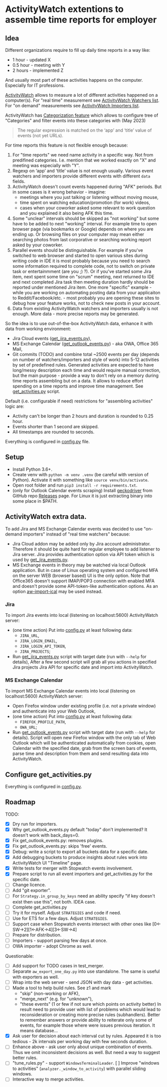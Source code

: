# ActivityWatch extentions to assemble time reports for employer

## Idea

Different organizations require to fill up daily time reports in a way like:
- 1 hour - updated X
- 0.5 hour - meeting with Y
- 2 hours - implemented Z

And usually most part of these activities happens on the computer. Especially for IT professions.

[ActivityWatch](https://activitywatch.net/) allows to measure a lot of different activities happened on a computer(s).
For "real time" measurement see [ActivityWatch Watchers list](https://docs.activitywatch.net/en/latest/watchers.html).
For "on demand" measurements see 
[ActivityWatch Importers list](https://docs.activitywatch.net/en/latest/importers.html).

ActivityWatch has [Categorization feature](https://docs.activitywatch.net/en/latest/features/categorization.html)
which allows to configure tree of "Categories" and filter events into these categories with (May 2023)
> The regular expression is matched on the ‘app’ and ‘title’ value of events (not yet URLs).

For time reports this feature is not flexible enough because:
1. For "time reports" we need name activity in a specific way. Not from predifined categories.
    I.e. mention that we worked exactly on "X" and meeting was especially with "Y".
2. Regexp on ‘app’ and ‘title’ value is not enough usually. Various event watchers and importers provide
    different events with different `data` fields.
3. ActivityWatch doesn't count events happened during "AFK" periods. But in some cases is it wrong behavior -
    imagine:
    - meetings where you just talking or listening without moving mouse,
    - time spent on watching education/promotion (for work) videos,
    - cases when your coworker asked some relevant to work question and you explained it also being AFK this time.
4. Some "unclear" intervals should be skipped as "not working" but some have to be added to next "working" interval.
    For example time to open browser page (via bookmarks or Google) depends on where you are ending up.
    Or browsing files on your computer may mean either searching photos from last corporative or searching
    working report asked by your coworker.
5. Parallel events should be distinguishable. For example if you've switched to web browser and started 
    to open various sites during writing code in IDE it is most probably because you need to search some information
    required to complete code, not to switch on private task or entertainmment (are you ;) ?). Or if you've
    started some Jira item, next spent some time on "scrum" meeting, next returned to IDE and next completed Jira
    task then meeting duration hardly should be reported under mentioned Jira item.
    One more "specific" example - while you are working on automating posting data from your applicaiton to
    Reddit/Facebook/etc. - most probably you are opening these sites to debug how your feature works,
    not to check new posts in your account.
6. Data from existing ActivityWatch watchers and importers usually is not enough. More data - more precise reports
    may be generated.

So the idea is to use out-of-the-box ActivityWatch data, enhance it with data from working environment:
- Jira Cloud events ([get_jira_events.py](/get_jira_events.py)),
- MS Exchange Calendar ([get_outlook_events.py](/get_outlook_events.py)) - aka OWA, Office 365 Mail,
- Git commits (TODO)
and combine total ~2500 events per day
(depends on number of watchers/importers and style of work) into 5-12 activities by set of predefined rules.
Generated activities are expected to have long/messy description each time and would require manual correction,
but the main purpose - provide a way to don't rely on a memory during time reports assembling but on a data.
It allows to reduce effort spending on a time reports and improve time management.
See [get_activities.py](/get_activities.py) script.

Default (i.e. configurable if need) restrictions for "assembling activities" logic are:
- Activity can't be longer than 2 hours and duration is rounded to 0.25 hour.
- Events shorter than 1 second are skipped.
- All timestamps are rounded to seconds.

Everything is configured in [config.py](/activity_merger/config/config.py) file.

## Setup

- Install Python 3.6+.
- Create venv with `python -m venv .venv` (be careful with version of Python).
    Activate it with something like `source venv/bin/activate`.
- Open root folder and run `pip3 install -r requirements.txt`.
- (only for Outlook Calendar events scraping) Install [geckodriver](https://github.com/mozilla/geckodriver)
    from GitHub repo [Releases](https://github.com/mozilla/geckodriver/releases) page.
    For Linux it is just extracting binary into some place in $PATH.

## ActivityWatch extra data.

To add Jira and MS Exchange Calendar events was decided to use "on-demand importers" instead of "real time watchers" because:
- Jira Cloud addon may be added only by Jira account administrator.
    Therefore it should be quite hard for regular employee to add listener to Jira server.
    Jira provides authentication option via API token which is used by [get_jira_events.py](/get_jira_events.py).
- MS Exchange events in theory may be watched via local Outlook application.
    But in case of Linux operating system and configured MFA on the server WEB (browser based) UI is the only option.
    Note that Office365 doesn't support IMAP/POP3 connection with enabled MFA and doesn't provide some API-token-like
    authentication options.
    As an option [aw-import-ical](https://github.com/ActivityWatch/aw-import-ical) may be used instead.

### Jira

To import Jira events into local (listening on localhost:5600) ActivityWatch server:
- (one time action) Put into [config.py](/activity_merger/config/config.py) at least following data:
  - `JIRA_URL`,
  - `JIRA_LOGIN_EMAIL`,
  - `JIRA_LOGIN_API_TOKEN`,
  - `JIRA_PROJECTS`;
- Run [get_jira_events.py](/get_jira_events.py) script with target date (run with `--help` for details),
After a few second script will grab all you actions in specified Jira projects Jira API for specific date and import into ActivityWatch.

### MS Exchange Calendar

To import MS Exchange Calendar events into local (listening on localhost:5600) ActivityWatch server:
- Open Firefox window under existing profile (i.e. not a private window) and authenticate into your Web Outlook,
- (one time action) Put into [config.py](/activity_merger/config/config.py) at least following data:
  - `FIREFOX_PROFILE_PATH`,
  - `OWA_URL`;
- Run [get_outlook_events.py](/get_outlook_events.py) script with target date (run with `--help` for details).
Script will open new Firefox window with the only tab of Web Outlook which will be authenticated automatically from cookies,
open Calendar with the specified date, grab from the screen bars of events, parse time and description from them
and send resulting data into ActivityWatch.

## Configure get_activities.py

Everything is configured in [config.py](/activity_merger/config/config.py).

## Roadmap

TODO:

- [x] Dry run for importers.
- [x] Why get_outlook_events.py default "today" don't implemented? It doesn't work with back_days=0.
- [x] Fix get_outlook_events.py: removes plugins.
- [x] Fix get_outlook_events.py: skips 'free' events.
- [x] Debug: write a script to export all buckets data for a specific date.
- [x] Add debugging buckets to produce insights about rules work into ActivityWatch UI "Timeline" page.
- [x] Write tests for merger with Stopwatch events involvement.
- [x] Prepare script to run all event importers and get_activities.py for the specific date.
- [ ] Change licence.
- [ ] Add "git exporter".
- [ ] For `Strategy.in_group_by_keys` need an ability specify "if key doesn't exist then use this", not both. IDEA case.
- [ ] Complete get_activities.py
- [ ] Try it for myself. Adjust `STRATEGIES` and code if need.
- [ ] Use for ETS for a few days. Adjust `STRATEGIES`.
- [ ] Support case when Stopwatch events intersect with other ones like [0<-SW->2][1<-AFK->4][3<-SW->4]
- [ ] Prepare for distribution.
- [ ] Importers - support parsing few days at once.
- [ ] OWA importer - adopt Chrome as well.

Questionable:
- [ ] Add support for TODO cases in test_merger.
- [ ] Separate `aw_export_one_day.py` into use standalone. The same is useful with exporters as well.
- [ ] Wrap into the web server - send JSON with day data - get activities.
- [ ] Made a tool to help build rules. See z1 and mark
  - "skip" (non-working or AFK),
  - "merge_next" (e.g. for "unknown"),
  - "these events" (1 or few if not sure which points on activity better)
  In result need to provide user with list of problems which would lead to reconsideration
  or creating more precise rules (subhandlers).
  Better to remember answers or provide ability to reiterate only some of events, for example
  those where were issues previous iteration. It means database...
- [x] Ask user for decision about each interval cut by rules.
    Appeared it is too tedious - 2k intervals per working day with few seconds duration.
- [ ] Enhance above - ask user only about unique combination of events.
    Thus we omit inconsistent decisions as well. But need a way to suggest better rules.
- [ ] "tune_rules.py" - support `WindowsTerminalLeader`.
  [ ] Improve "windows to activities" (`analyzer._window_to_activity`) with parallel sliding windows.
- [ ] Interactive way to merge activities.
